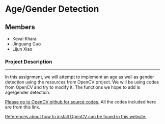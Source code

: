 # Age/Gender Detection

## Members

* Keval Khara  
* Jinguang Guo  
* Lijun Xiao  

### Project Description
----------------------------------------------------------------------------------------------------------------------------

In this assignment, we will attempt to implement an age as well as gender detection using the resources from OpenCV project. We will be using codes from OpenCV and try to modify it. The functions we hope to add is age/gender detection.

[Please go to OpenCV github for source codes.](https://github.com/opencv/opencv "https://github.com/opencv/opencv") All the codes included here are from this link. 

[References about how to install OpenCV can be found in this website.](http://docs.opencv.org/3.2.0/d5/de5/tutorial_py_setup_in_windows.html "http://docs.opencv.org/3.2.0/d5/de5/tutorial_py_setup_in_windows.html")

